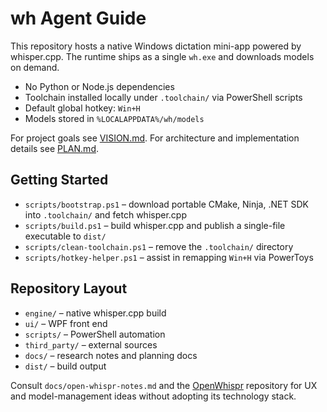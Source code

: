 # wh Agent Guide

This repository hosts a native Windows dictation mini-app powered by whisper.cpp. The runtime ships as a single `wh.exe` and downloads models on demand.

- No Python or Node.js dependencies
- Toolchain installed locally under `.toolchain/` via PowerShell scripts
- Default global hotkey: `Win+H`
- Models stored in `%LOCALAPPDATA%/wh/models`

For project goals see [VISION.md](VISION.md). For architecture and implementation details see [PLAN.md](PLAN.md).

## Getting Started
- `scripts/bootstrap.ps1` – download portable CMake, Ninja, .NET SDK into `.toolchain/` and fetch whisper.cpp
- `scripts/build.ps1` – build whisper.cpp and publish a single-file executable to `dist/`
- `scripts/clean-toolchain.ps1` – remove the `.toolchain/` directory
- `scripts/hotkey-helper.ps1` – assist in remapping `Win+H` via PowerToys

## Repository Layout
- `engine/` – native whisper.cpp build
- `ui/` – WPF front end
- `scripts/` – PowerShell automation
- `third_party/` – external sources
- `docs/` – research notes and planning docs
- `dist/` – build output

Consult `docs/open-whispr-notes.md` and the [OpenWhispr](https://github.com/HeroTools/open-whispr) repository for UX and model-management ideas without adopting its technology stack.
